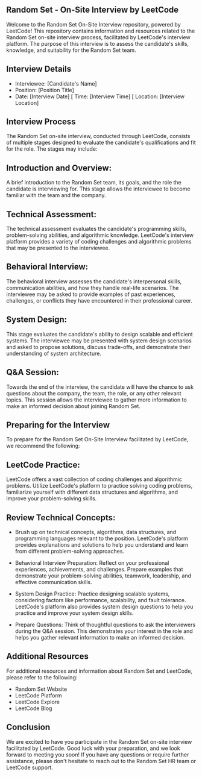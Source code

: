 
## Random Set - On-Site Interview by LeetCode
Welcome to the Random Set On-Site Interview repository, powered by LeetCode! This repository contains information and resources related to the Random Set on-site interview process, facilitated by LeetCode's interview platform. The purpose of this interview is to assess the candidate's skills, knowledge, and suitability for the Random Set team.

## Interview Details
- Interviewee: [Candidate's Name]
- Position: [Position Title]
- Date: [Interview Date]
[ Time: [Interview Time]
[ Location: [Interview Location]

## Interview Process
The Random Set on-site interview, conducted through LeetCode, consists of multiple stages designed to evaluate the candidate's qualifications and fit for the role. The stages may include:

## Introduction and Overview:
A brief introduction to the Random Set team, its goals, and the role the candidate is interviewing for. This stage allows the interviewee to become familiar with the team and the company.

## Technical Assessment: 
The technical assessment evaluates the candidate's programming skills, problem-solving abilities, and algorithmic knowledge. LeetCode's interview platform provides a variety of coding challenges and algorithmic problems that may be presented to the interviewee.

## Behavioral Interview:
The behavioral interview assesses the candidate's interpersonal skills, communication abilities, and how they handle real-life scenarios. The interviewee may be asked to provide examples of past experiences, challenges, or conflicts they have encountered in their professional career.

## System Design:
This stage evaluates the candidate's ability to design scalable and efficient systems. The interviewee may be presented with system design scenarios and asked to propose solutions, discuss trade-offs, and demonstrate their understanding of system architecture.

## Q&A Session: 
Towards the end of the interview, the candidate will have the chance to ask questions about the company, the team, the role, or any other relevant topics. This session allows the interviewee to gather more information to make an informed decision about joining Random Set.

## Preparing for the Interview
To prepare for the Random Set On-Site Interview facilitated by LeetCode, we recommend the following:

## LeetCode Practice:
LeetCode offers a vast collection of coding challenges and algorithmic problems. Utilize LeetCode's platform to practice solving coding problems, familiarize yourself with different data structures and algorithms, and improve your problem-solving skills.

## Review Technical Concepts: 
- Brush up on technical concepts, algorithms, data structures, and programming languages relevant to the position. LeetCode's platform provides explanations and solutions to help you understand and learn from different problem-solving approaches.

- Behavioral Interview Preparation: Reflect on your professional experiences, achievements, and challenges. Prepare examples that demonstrate your problem-solving abilities, teamwork, leadership, and effective communication skills.

- System Design Practice: Practice designing scalable systems, considering factors like performance, scalability, and fault tolerance. LeetCode's platform also provides system design questions to help you practice and improve your system design skills.

- Prepare Questions: Think of thoughtful questions to ask the interviewers during the Q&A session. This demonstrates your interest in the role and helps you gather relevant information to make an informed decision.

## Additional Resources
For additional resources and information about Random Set and LeetCode, please refer to the following:

- Random Set Website
- LeetCode Platform
- LeetCode Explore
- LeetCode Blog
## Conclusion
We are excited to have you participate in the Random Set on-site interview facilitated by LeetCode. Good luck with your preparation, and we look forward to meeting you soon! If you have any questions or require further assistance, please don't hesitate to reach out to the Random Set HR team or LeetCode support.
